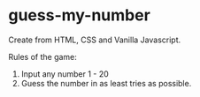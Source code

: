 # guess-my-number

Create from HTML, CSS and Vanilla Javascript.

Rules of the game:

1. Input any number 1 - 20
2. Guess the number in as least tries as possible.
